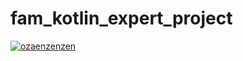 # fam_kotlin_expert_project
[![ozaenzenzen](https://circleci.com/gh/ozaenzenzen/MySimpleCleanArchitecture2.svg?style=svg)](https://circleci.com/gh/ozaenzenzen/fam_kotlin_expert_project)
